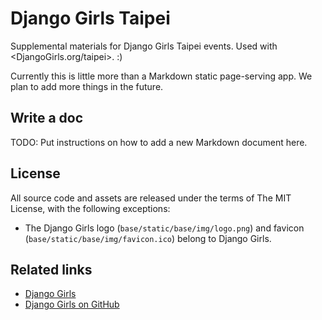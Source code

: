 # Django Girls Taipei

Supplemental materials for Django Girls Taipei events. Used with <DjangoGirls.org/taipei>. :)

Currently this is little more than a Markdown static page-serving app. We plan to add more things in the future.


## Write a doc

TODO: Put instructions on how to add a new Markdown document here.


## License

All source code and assets are released under the terms of The MIT License, with the following exceptions:

* The Django Girls logo (`base/static/base/img/logo.png`) and favicon (`base/static/base/img/favicon.ico`) belong to Django Girls.


## Related links

* [Django Girls](http://djangogirls.org)
* [Django Girls on GitHub](https://github.com/DjangoGirls)

